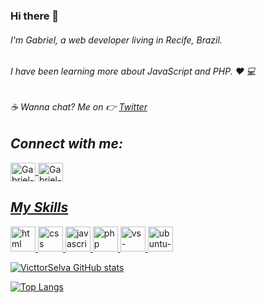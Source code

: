 ### Hi there 👋

###### I'm Gabriel, a web developer living in Recife, Brazil.

###### I have been learning more about JavaScript and PHP. :heart: :computer:

###### :coffee: Wanna chat? Me on :point_right: [Twitter](https://twitter.com/victtorselva?s=09)

## *Connect with me:*
<a href="https://www.linkedin.com/in/gabriel-victor-6000071b4/" target="_blank">
  <img align="center" alt="Gabriel-linkedin" height="30" width="40" src="https://cdn.jsdelivr.net/gh/devicons/devicon/icons/linkedin/linkedin-original.svg"
  </a>
  
 <a href="https://twitter.com/victtorselva?s=09" target="_blank">
  <img align="center" alt="Gabriel-twitter" height="30" width="40" src="https://cdn.jsdelivr.net/gh/devicons/devicon/icons/twitter/twitter-original.svg"
  </a>
   
   ## *My Skills*
   <img src="https://cdn.jsdelivr.net/gh/devicons/devicon/icons/html5/html5-original-wordmark.svg" alt="html" width="40" height="40" style="max-width:100%;"></img>
  <img src="https://cdn.jsdelivr.net/gh/devicons/devicon/icons/css3/css3-original-wordmark.svg" alt="css" width="40" height="40" style="max-width:100%;"></img>
  <img src="https://cdn.jsdelivr.net/gh/devicons/devicon/icons/javascript/javascript-original.svg" alt="javascript" width="40" height="40" style="max-width:100%;"></img>
  <img src="https://cdn.jsdelivr.net/gh/devicons/devicon/icons/php/php-original.svg" alt="php" width="40" height="40" style="max-width:100%;"></img>
  <img src="https://cdn.jsdelivr.net/gh/devicons/devicon/icons/vscode/vscode-original-wordmark.svg" alt="vs-code" width="40" height="40" style="max-width:100%;"></img>
  <img src="https://cdn.jsdelivr.net/gh/devicons/devicon/icons/ubuntu/ubuntu-plain-wordmark.svg" alt="ubuntu-linux" width="40" height="40" style="max-width:100%;"></img>
 


![VicttorSelva GitHub stats](https://github-readme-stats.vercel.app/api?username=VicttorSelva&show_icons=true&theme=radical)


[![Top Langs](https://github-readme-stats.vercel.app/api/top-langs/?username=VicttorSelva&layout=compact)](https://github.com/anuraghazra/github-readme-stats)


<!--
**VicttorSelva/victtorSelva** is a ✨ _special_ ✨ repository because its `README.md` (this file) appears on your GitHub profile.

Here are some ideas to get you started:

- 🔭 I’m currently working on ...
- 🌱 I’m currently learning ...
- 👯 I’m looking to collaborate on ...
- 🤔 I’m looking for help with ...
- 💬 Ask me about ...
- 📫 How to reach me: ...
- 😄 Pronouns: ...
- ⚡ Fun fact: ...
-->
